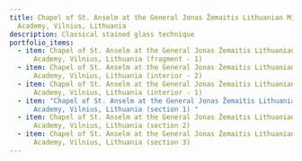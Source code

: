 ```yaml
---
title: Chapel of St. Anselm at the General Jonas Žemaitis Lithuanian Military
  Academy, Vilnius, Lithuania
description: Classical stained glass technique
portfolio_items:
  - item: Chapel of St. Anselm at the General Jonas Žemaitis Lithuanian Military
      Academy, Vilnius, Lithuania (fragment - 1)
  - item: Chapel of St. Anselm at the General Jonas Žemaitis Lithuanian Military
      Academy, Vilnius, Lithuania (interior - 2)
  - item: Chapel of St. Anselm at the General Jonas Žemaitis Lithuanian Military
      Academy, Vilnius, Lithuania (interior - 1)
  - item: "Chapel of St. Anselm at the General Jonas Žemaitis Lithuanian Military
      Academy, Vilnius, Lithuania (section 1) "
  - item: Chapel of St. Anselm at the General Jonas Žemaitis Lithuanian Military
      Academy, Vilnius, Lithuania (section 2)
  - item: Chapel of St. Anselm at the General Jonas Žemaitis Lithuanian Military
      Academy, Vilnius, Lithuania (section 3)
---
```

